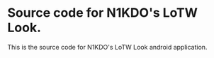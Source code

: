 # Source code for N1KDO's LoTW Look.

This is the source code for N1KDO's LoTW Look android application.

